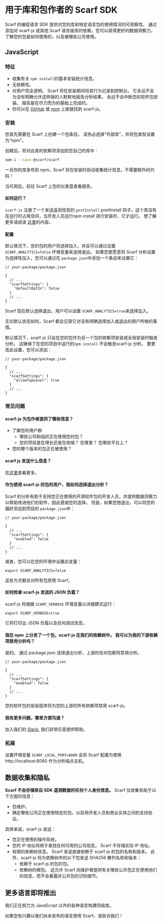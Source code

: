 # 用于库和包作者的 Scarf SDK

Scarf 的编程语言 SDK 提供对您的库和特定语言包的使用情况的可观察性。 通过添加对 scarf-js 或其他 Scarf 语言级库的依赖，您可以获得更好的数据洞察力，了解您的包是如何使用的，以及被哪些公司使用。

## JavaScript

### 特征

- 收集有关 `npm install`的基本安装统计信息。
-  无依赖性。
- 对用户完全透明。 Scarf 将在安装期间将其行为记录到控制台。 它永远不会为没有明确允许这样做的人默默地报告分析结果。
  永远不会中断您的软件包安装。 报告是在尽力而为的基础上完成的。
- 你可以在 [GitHub](https://github.com/scarf-sh/scarf-js) 或 [npm](https://www.npmjs.com/package/@scarf/scarf) 上直接找到 scarf-js。

### 安装

您首先需要在 Scarf 上创建一个包条目。 请务必选择“外部库”，并将包类型设置为“npm”。

创建后，将对此库的依赖项添加到您自己的库中：

```bash
npm i --save @scarf/scarf
```

一旦你的库发布到 npm，Scarf 将在安装时自动收集统计信息，不需要额外的代码！

当可用后，前往 Scarf 上包的仪表盘查看报告。

#### 如何运行？

`scarf-js` 注册了一个发送遥测信息的 `postInstall` postInstall 钩子。这个库没有在运行时占用空间，当开发人员运行npm install 进行安装时，它才运行。 想了解更多请阅读 [这里](#what-information-does-scarf-js-send?)的内容。

#### 配置

默认情况下，您的包的用户将选择加入，并且可以通过设置`SCARF_ANALYTICS=false` 环境变量来选择退出。 如果您更愿意将 Scarf 分析设置为选择性加入，您可以通过在 `package.json`中添加一个条目来设置它：


```json5
// your-package/package.json

{
  // ...
  "scarfSettings": {
    "defaultOptIn": false
  }
  // ...
}
```

Scarf 现在默认选择退出，用户可以设置 `SCARF_ANALYTICS=true`来选择加入。

无论默认状态如何，Scarf 都会记录它对没有明确选择加入或退出的用户所做的事情。

默认情况下，scarf-js 只会在您的包作为另一个包的依赖项安装或全局安装时触发分析。 这确保了在您的项目中运行的`npm install` 不会触发scarf-js 分析。 要更改此设置，您可以添加：

```json5
// your-package/package.json

{
  // ...
  "scarfSettings": {
    "allowTopLevel": true
  }
  // ...
}
```

### 常见问题

#### scarf-js 为包作者提供了哪些信息？

- 了解您的用户群
  - 哪些公司和组织正在使用您的包？
  - 您的项目是在增长还是在收缩？ 在哪里？ 在哪些平台上？
- 您的哪个版本的包正在被使用？

####  scarf js 发送什么信息？

在[这里](#data-collection-and-privacy)查看更多。 

#### 作为使用 scarf-js 的包的用户，我如何选择退出分析？

Scarf 的分析有助于支持您正在使用的开源软件包的开发人员，并提供数据洞察力以帮助改进他们的软件，因此感谢您的选择。 但是，如果您想退出，可以将您的偏好添加到项目的 `package.json`中：


```json5
// your-package/package.json

{
  // ...
  "scarfSettings": {
    "enabled": false
  }
  // ...
}
```

或者，您可以在您的环境中设置此变量：

```shell
export SCARF_ANALYTICS=false
```

这些方式都会对所有包禁用 Scarf。

#### 如何检查 scarf-js 发送的 JSON 负载？

scarf-js 将根据  `SCARF_VERBOSE` 环境变量以详细模式运行：

```shell
export SCARF_VERBOSE=true
```

它将打印出 JSON 负载以及任何调试信息。


#### 我在 npm 上分发了一个包，scarf-js 在我们的依赖树中。 我可以为我的下游依赖项禁用分析吗？

是的。 通过 package.json 选择退出分析，上游的任何包都将禁用分析。

```json5
// your-package/package.json

{
  // ...
  "scarfSettings": {
    "enabled": false
  }
  // ...
}
```

您的软件包的安装程序将为您的上游的所有依赖项禁用 scarf-js。


#### 我有更多问题，哪里方便沟通？

加入我们的 [ Slack](https://tinyurl.com/scarf-community-slack), 我们非常乐意提供帮助。


### 拓展

设置环境变量 `SCARF_LOCAL_PORT=8080` 会将 Scarf 配置为使用 http://localhost:8080 作为分析端点主机。

## 数据收集和隐私

**Scarf 不会存储来自 SDK 遥测数据的任何个人身份信息。** Scarf 仅收集有助于以下方面的信息：

- 包维护。
- 确定哪些公司正在使用特定的包，以启用开发人员和商业实体之间的支持协议。

具体来说，scarf-js 发送：

- 您正在使用的操作系统。
- 您的 IP 地址将用于查找任何可用的公司信息。 Scarf 不存储实际 IP 地址。
- 有限的依赖树信息。 Scarf 发送直接依赖于 scarf-js 的包的名称和版本。 此外，scarf-js 将为依赖树中的以下包发送 SHA256 散列名称和版本：
  - 依赖于 scarf-js 的包的包。
  - 依赖树的根包。 
  这允许 Scarf 向维护者提供有关哪些公共包正在使用他们的信息，而不会暴露非公共包的识别细节。

## 更多语言即将推出

我们正在努力为 JavaScript 以外的各种语言构建同级库。 

如果您有兴趣以我们尚未发布的语言使用 Scarf，请告诉我们！

